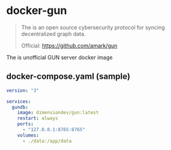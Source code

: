 # docker-gun

> The is an open source cybersecurity protocol for syncing decentralized graph data.
>
> Official: <https://github.com/amark/gun>

The is unofficial GUN server docker image

## docker-compose.yaml (sample)

```yaml
version: "3"

services:
  gundb:
    image: dimensiondev/gun:latest
    restart: always
    ports:
      - "127.0.0.1:8765:8765"
    volumes:
      - ./data:/app/data
```
